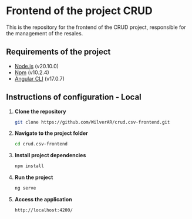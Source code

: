 # Frontend of the project CRUD

This is the repository for the frontend of the CRUD project, responsible for the management of the resales.


## Requirements of the project

- [Node.js](https://nodejs.org/es/) (v20.10.0)
- [Npm](https://www.npmjs.com/) (v10.2.4)
- [Angular CLI](https://angular.io/cli) (v17.0.7)

## Instructions of configuration - Local

1. **Clone the repository**
   ```bash
   git clone https://github.com/WilverAR/crud.csv-frontend.git
   ```

2. **Navigate to the project folder**
   ```bash
   cd crud.csv-frontend
   ```

3. **Install project dependencies**
   ```bash
   npm install
   ```

4. **Run the project**
   ```bash
   ng serve
   ```

5. **Access the application**
   ```bash
   http://localhost:4200/
   ```
